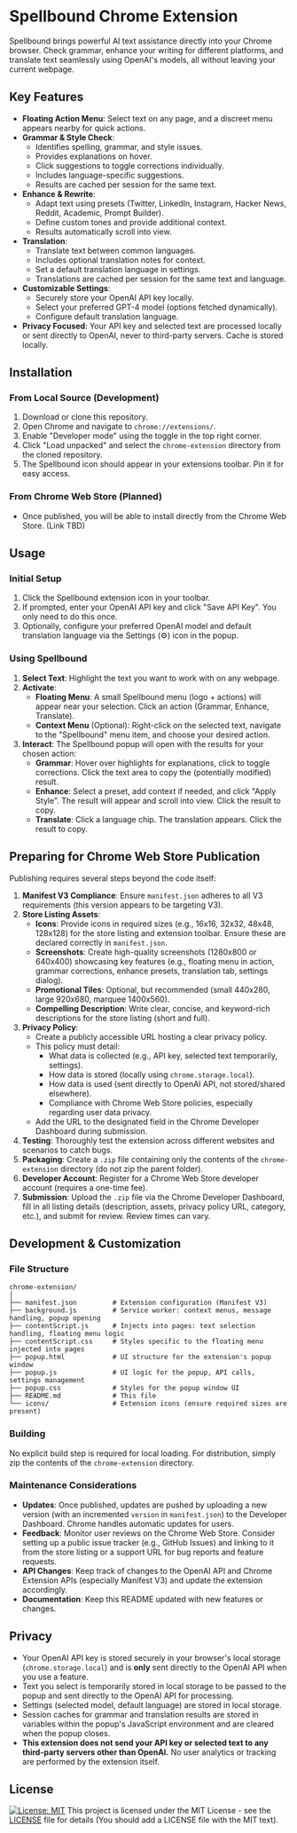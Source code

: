 # Spellbound Chrome Extension

Spellbound brings powerful AI text assistance directly into your Chrome browser. Check grammar, enhance your writing for different platforms, and translate text seamlessly using OpenAI's models, all without leaving your current webpage.

## Key Features

*   **Floating Action Menu**: Select text on any page, and a discreet menu appears nearby for quick actions.
*   **Grammar & Style Check**:
    *   Identifies spelling, grammar, and style issues.
    *   Provides explanations on hover.
    *   Click suggestions to toggle corrections individually.
    *   Includes language-specific suggestions.
    *   Results are cached per session for the same text.
*   **Enhance & Rewrite**:
    *   Adapt text using presets (Twitter, LinkedIn, Instagram, Hacker News, Reddit, Academic, Prompt Builder).
    *   Define custom tones and provide additional context.
    *   Results automatically scroll into view.
*   **Translation**:
    *   Translate text between common languages.
    *   Includes optional translation notes for context.
    *   Set a default translation language in settings.
    *   Translations are cached per session for the same text and language.
*   **Customizable Settings**:
    *   Securely store your OpenAI API key locally.
    *   Select your preferred GPT-4 model (options fetched dynamically).
    *   Configure default translation language.
*   **Privacy Focused**: Your API key and selected text are processed locally or sent directly to OpenAI, never to third-party servers. Cache is stored locally.

## Installation

### From Local Source (Development)

1.  Download or clone this repository.
2.  Open Chrome and navigate to `chrome://extensions/`.
3.  Enable "Developer mode" using the toggle in the top right corner.
4.  Click "Load unpacked" and select the `chrome-extension` directory from the cloned repository.
5.  The Spellbound icon should appear in your extensions toolbar. Pin it for easy access.

### From Chrome Web Store (Planned)

*   Once published, you will be able to install directly from the Chrome Web Store. (Link TBD)

## Usage

### Initial Setup

1.  Click the Spellbound extension icon in your toolbar.
2.  If prompted, enter your OpenAI API key and click "Save API Key". You only need to do this once.
3.  Optionally, configure your preferred OpenAI model and default translation language via the Settings (⚙️) icon in the popup.

### Using Spellbound

1.  **Select Text**: Highlight the text you want to work with on any webpage.
2.  **Activate**:
    *   **Floating Menu**: A small Spellbound menu (logo + actions) will appear near your selection. Click an action (Grammar, Enhance, Translate).
    *   **Context Menu** (Optional): Right-click on the selected text, navigate to the "Spellbound" menu item, and choose your desired action.
3.  **Interact**: The Spellbound popup will open with the results for your chosen action:
    *   **Grammar**: Hover over highlights for explanations, click to toggle corrections. Click the text area to copy the (potentially modified) result.
    *   **Enhance**: Select a preset, add context if needed, and click "Apply Style". The result will appear and scroll into view. Click the result to copy.
    *   **Translate**: Click a language chip. The translation appears. Click the result to copy.

## Preparing for Chrome Web Store Publication

Publishing requires several steps beyond the code itself:

1.  **Manifest V3 Compliance**: Ensure `manifest.json` adheres to all V3 requirements (this version appears to be targeting V3).
2.  **Store Listing Assets**:
    *   **Icons**: Provide icons in required sizes (e.g., 16x16, 32x32, 48x48, 128x128) for the store listing and extension toolbar. Ensure these are declared correctly in `manifest.json`.
    *   **Screenshots**: Create high-quality screenshots (1280x800 or 640x400) showcasing key features (e.g., floating menu in action, grammar corrections, enhance presets, translation tab, settings dialog).
    *   **Promotional Tiles**: Optional, but recommended (small 440x280, large 920x680, marquee 1400x560).
    *   **Compelling Description**: Write clear, concise, and keyword-rich descriptions for the store listing (short and full).
3.  **Privacy Policy**:
    *   Create a publicly accessible URL hosting a clear privacy policy.
    *   This policy must detail:
        *   What data is collected (e.g., API key, selected text temporarily, settings).
        *   How data is stored (locally using `chrome.storage.local`).
        *   How data is used (sent directly to OpenAI API, not stored/shared elsewhere).
        *   Compliance with Chrome Web Store policies, especially regarding user data privacy.
    *   Add the URL to the designated field in the Chrome Developer Dashboard during submission.
4.  **Testing**: Thoroughly test the extension across different websites and scenarios to catch bugs.
5.  **Packaging**: Create a `.zip` file containing only the contents of the `chrome-extension` directory (do not zip the parent folder).
6.  **Developer Account**: Register for a Chrome Web Store developer account (requires a one-time fee).
7.  **Submission**: Upload the `.zip` file via the Chrome Developer Dashboard, fill in all listing details (description, assets, privacy policy URL, category, etc.), and submit for review. Review times can vary.

## Development & Customization

### File Structure

```
chrome-extension/
│
├── manifest.json         # Extension configuration (Manifest V3)
├── background.js         # Service worker: context menus, message handling, popup opening
├── contentScript.js      # Injects into pages: text selection handling, floating menu logic
├── contentScript.css     # Styles specific to the floating menu injected into pages
├── popup.html            # UI structure for the extension's popup window
├── popup.js              # UI logic for the popup, API calls, settings management
├── popup.css             # Styles for the popup window UI
├── README.md             # This file
└── icons/                # Extension icons (ensure required sizes are present)
```

### Building

No explicit build step is required for local loading. For distribution, simply zip the contents of the `chrome-extension` directory.

### Maintenance Considerations

*   **Updates**: Once published, updates are pushed by uploading a new version (with an incremented `version` in `manifest.json`) to the Developer Dashboard. Chrome handles automatic updates for users.
*   **Feedback**: Monitor user reviews on the Chrome Web Store. Consider setting up a public issue tracker (e.g., GitHub Issues) and linking to it from the store listing or a support URL for bug reports and feature requests.
*   **API Changes**: Keep track of changes to the OpenAI API and Chrome Extension APIs (especially Manifest V3) and update the extension accordingly.
*   **Documentation**: Keep this README updated with new features or changes.

## Privacy

*   Your OpenAI API key is stored securely in your browser's local storage (`chrome.storage.local`) and is **only** sent directly to the OpenAI API when you use a feature.
*   Text you select is temporarily stored in local storage to be passed to the popup and sent directly to the OpenAI API for processing.
*   Settings (selected model, default language) are stored in local storage.
*   Session caches for grammar and translation results are stored in variables within the popup's JavaScript environment and are cleared when the popup closes.
*   **This extension does not send your API key or selected text to any third-party servers other than OpenAI.** No user analytics or tracking are performed by the extension itself.

## License
[![License: MIT](https://img.shields.io/badge/License-MIT-yellow.svg)](https://opensource.org/licenses/MIT)
This project is licensed under the MIT License - see the [LICENSE](LICENSE) file for details (You should add a LICENSE file with the MIT text). 